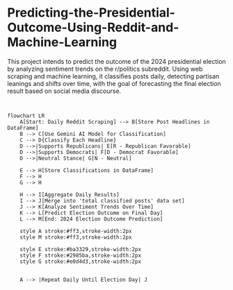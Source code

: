 # Predicting-the-Presidential-Outcome-Using-Reddit-and-Machine-Learning
This project intends to predict the outcome of the 2024 presidential election by analyzing sentiment trends on the r/politics subreddit. Using web scraping and machine learning, it classifies posts daily, detecting partisan leanings and shifts over time, with the goal of forecasting the final election result based on social media discourse.

```mermaid


flowchart LR
    A[Start: Daily Reddit Scraping] --> B[Store Post Headlines in DataFrame]
    B --> C[Use Gemini AI Model for Classification]
    C --> D{Classify Each Headline}
    D -->|Supports Republicans| E[R - Republican Favorable]
    D -->|Supports Democrats| F[D - Democrat Favorable]
    D -->|Neutral Stance| G[N - Neutral]
    
    E --> H[Store Classifications in DataFrame]
    F --> H
    G --> H
    
    H --> I[Aggregate Daily Results]
    I --> J[Merge into 'total classified posts' data set]
    J --> K[Analyze Sentiment Trends Over Time]
    K --> L[Predict Election Outcome on Final Day]
    L --> M[End: 2024 Election Outcome Prediction]

    style A stroke:#ff3,stroke-width:2px
    style M stroke:#ff3,stroke-width:2px

    style E stroke:#ba3329,stroke-width:2px
    style F stroke:#2985ba,stroke-width:2px
    style G stroke:#e0d4d3,stroke-width:2px


    A --> |Repeat Daily Until Election Day| J
